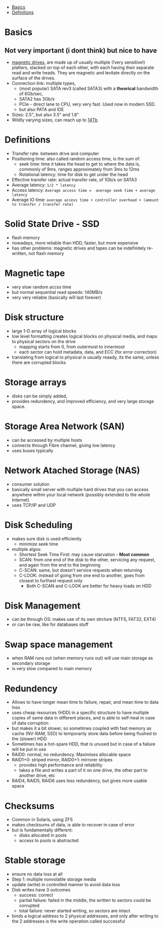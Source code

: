 - [Basics](#basics)
- [Definitions](#definitions)

# Basics
## Not very important (i dont think) but nice to have  <!-- omit in toc -->
- [magnetic drives](https://assets.microncpg.com/content/dam/crucial/articles/about-ssd/ssd-vs-hdd-which-is-better-for-you/hard-drive.jpg.transform/large-jpg/img.jpg), are made up of usually multiple (!very sensitive!) platters, stacked on top of each other, with each having their separate read and write heads. They are magnetic and levitate directly on the surface of the drives. 
- Connection link: multiple types, 
    - (most popular) SATA rev3 (called SATA3) with a **theorical** bandwidth of 6Gb/sec, 
    - SATA2 has 3Gb/s
    - PCIe - direct lane to CPU, very very fast. Used now in modern SSD.
    - but also PATA and IDE 
- Sizes: 2.5", but also 3.5" and 1.8"
- Wildly varying sizes, can reach up to [14Tb](https://www.westerndigital.com/products/data-center-drives/ultrastar-dc-hc500-series-hdd)


# Definitions
- Transfer rate: between drive and computer
- Positioning time: also called random access time, is the sum of:
    - seek time: time it takes the head to get to where the data is, commonly of 9ms, ranges approximately from 3ms to 12ms 
    - Rotational latency: time for disk to get under the head
- Effective transfer rate: actual transfer rate, of 1Gb/s on SATA3
- Average latency: `1/2 * latency`
- Access latency: `Average access time =  average seek time + average latency`
- Average IO time: `average access time + controller overhead + (amount to transfer / transfer rate)`

# Solid State Drive - SSD
- flash memory
- nowadays, more reliable than HDD, faster, but more expensive
- has other problems: magnetic drives and tapes can be indefinitely re-written, not flash memory

# Magnetic tape
- very slow random accss time
- but normal sequential read speeds: 140MB/s
- very very reliable (basically will last forever)

# Disk structure
- large 1-D array of logical blocks
- low level formatting creates logical blocks on physical media, and maps to physical sectors on the drive
    - mapping starts from 0, from outermost to innermost
    - each sector can hold metadata, data, and ECC (for error correction)
- translating from logical to physical is usually reaady, its the same, unless there are corrupted blocks

# Storage arrays
- disks can be simply added, 
- provides redundency, and improved efficiency, and very large storage space.

# Storage Area Network (SAN)
- can be accessed by multiple hosts
- connects through Fibre channel, giving low latency
- uses buses typically

# Network Atached Storage (NAS)
- consumer solution
- basically small server with multiple hard drives that you can access anywhere within your local network (possibly extended to the whole Internet)
- uses TCP/IP and UDP

# Disk Scheduling
- makes sure disk is used efficiently
    - minimize seek time
- multiple algos:
    - Shortest Seek Time First: may cause starvation - **Most common**
    - SCAN: from one end of the disk to the other, servicing any request, and again from the end to the beginning
    - C-SCAN: same, but doesn't service requests when returning
    - C-LOOK: instead of going from one end to another, goes from closest to furthest request only
        - Both C-SCAN and C-LOOK are better for heavy loads on HDD

# Disk Management
- can be through OS: makes use of its own strcture (NTFS, FAT32, EXT4)
- or can be raw, like for databases stuff

# Swap space management
- when RAM runs out (when memory runs out) will use main storage as secondary storage
- is very slow compared to main memory

# Redundency
- Allows to have longer mean time to failure, repair, and mean time to data loss
- uses cheap resources (HDD) in a specific structure to have multiple copies of same data in different places, and is able to self-heal in case of data corruption
- but makes it a bit slower, so sometimes coupled with fast memory as cache (NV-RAM, SSD) to temporarily store data before being flushed to the (slower) HDD
- Sometimes has a hot-spare HDD, that is unused but in case of a failure will be put in use
- RAID0: normal, no redundency. Maximises allocable space
- RAID1+0: striped mirror, RAID0+1: mirrorer stripes
    - provides high performance and reliability
    - takes a file and writes a part of it on one drive, the other part to another drive, etc
- RAID4, RAID5, RAID6 uses less redundency, but gives more usable space

# Checksums
- Common in Solaris, using ZFS
- makes checksums of data, is able to recover in case of error
- but is fundamentally different: 
    - disks allocated in pools
    - access to pools is abstracted

# Stable storage
- ensure no data loss at all
- Step 1: multiple nonvolatile storage media
- update (write) in controlled manner to avoid data loss
- Disk writes have 3 outcomes
    - success: correct
    - partial failure: failed in the middle, the written to sectors could be corrupted
    - total failure: never started writing, so sectors are intact
- binds a logical address to 2 physical addresses, and only after writing to the 2 addresses is the write operation called successful